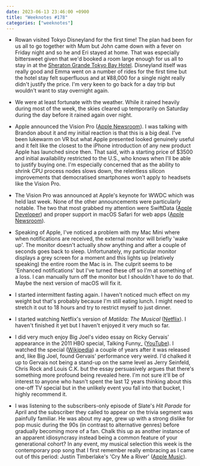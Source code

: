 ```yaml
---
date: 2023-06-13 23:46:00 +0900
title: "Weeknotes #178"
categories: ["weeknotes"]
---
```


- Rowan visited Tokyo Disneyland for the first time! The plan had been for us all to go together with Mum but John came down with a fever on Friday night and so he and Eri stayed at home. That was especially bittersweet given that we'd booked a room large enough for us all to stay in at the [Sheraton Grande Tokyo Bay Hotel](https://www.marriott.com/en-us/hotels/tyosi-sheraton-grande-tokyo-bay-hotel/overview/). Disneyland itself was really good and Emma went on a number of rides for the first time but the hotel stay felt superfluous and at ¥88,000 for a single night really didn't justify the price. I'm very keen to go back for a day trip but wouldn't want to stay overnight again.

- We were at least fortunate with the weather. While it rained heavily during most of the week, the skies cleared up temporarily on Saturday during the day before it rained again over night.

- Apple announced the Vision Pro ([Apple Newsroom](https://www.apple.com/newsroom/2023/06/introducing-apple-vision-pro/)). I was talking with Brandon about it and my initial reaction is that this is a big deal. I've been lukewarm on VR but what Apple presented looked genuinely useful and it felt like the closest to the iPhone introduction of any new product Apple has launched since then. That said, with a starting price of $3500 and initial availability restricted to the U.S., who knows when I'll be able to justify buying one. I'm especially concerned that as the ability to shrink CPU process nodes slows down, the relentless silicon improvements that democratised smartphones won't apply to headsets like the Vision Pro.

- The Vision Pro was announced at Apple's keynote for WWDC which was held last week. None of the other announcements were particularly notable. The two that most grabbed my attention were SwiftData ([Apple Developer](https://developer.apple.com/documentation/swiftdata)) and proper support in macOS Safari for web apps ([Apple Newsroom](https://www.apple.com/newsroom/2023/06/macos-sonoma-brings-new-capabilities-for-elevating-productivity-and-creativity/)).

- Speaking of Apple, I've noticed a problem with my Mac Mini where when notifications are received, the external monitor will briefly 'wake up'. The monitor doesn't actually _show_ anything and after a couple of seconds goes back to sleep. Unfortunately, my particular monitor displays a grey screen for a moment and this lights up (relatively speaking) the entire room the Mac is in. The culprit seems to be 'Enhanced notifications' but I've turned these off so I'm at something of a loss. I can manually turn off the monitor but I shouldn't have to do that. Maybe the next version of macOS will fix it.

- I started intermittent fasting again. I haven't noticed much effect on my weight but that's probably because I'm still eating lunch. I might need to stretch it out to 18 hours and try to restrict myself to just dinner.

- I started watching Netflix's version of _Matilda: The Musical_ ([Netflix](https://www.netflix.com/au/title/80993016)). I haven't finished it yet but I haven't enjoyed it very much so far.

- I did very much enjoy Big Joel's video essay on Ricky Gervais' appearance in the 2011 HBO special, Talking Funny_ ([YouTube](https://youtu.be/1PdBRI-qtNQ)). I watched the special ([Wikipedia](https://en.wikipedia.org/wiki/Talking_Funny_(television_special))) a couple of years after it was released and, like Big Joel, found Gervais' performance very weird. I'd chalked it up to Gervais not being a stand-up on the same level as Jerry Seinfeld, Chris Rock and Louis C.K. but the essay persuasively argues that there's something more profound being revealed here. I'm not sure it'll be of interest to anyone who hasn't spent the last 12 years thinking about this one-off TV special but in the unlikely event you fall into that bucket, I highly recommend it.

- I was listening to the subscribers-only episode of Slate's _Hit Parade_ for April and the subscriber they called to appear on the trivia segment was painfully familiar. He was about my age, grew up with a strong dislike for pop music during the 90s (in contrast to alternative genres) before gradually becoming more of a fan. Chalk this up as another instance of an apparent idiosyncrasy instead being a common feature of your generational cohort? In any event, my musical selection this week is the contemporary pop song that I first remember really embracing as I came out of this period: Justin Timberlake's 'Cry Me a River' ([Apple Music](https://music.apple.com/us/album/cry-me-a-river/252606580?i=252606592)).
